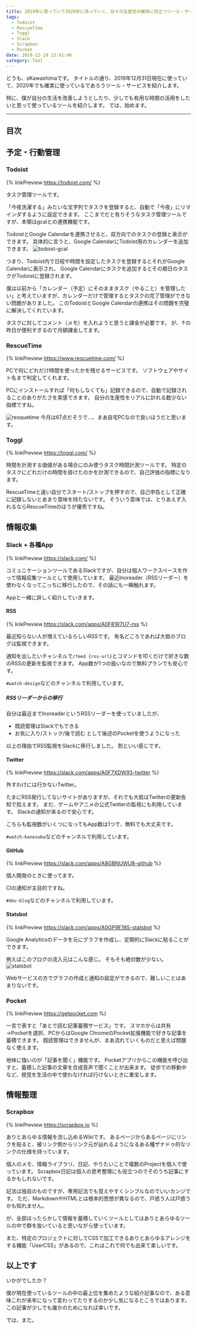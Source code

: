 ```yaml
---
title: 2019年に使っていて2020年に持っていく、日々の生産性の維持に役立つツール・サービス6選
tags:
  - Todoist
  - RescueTime
  - Toggl
  - Slack
  - Scrapbox
  - Pocket
date: 2019-12-19 13:41:40
category: Tool
---
```


どうも、sKawashimaです。
タイトルの通り、2019年12月31日現在に使っていて、2020年でも確実に使っているであろうツール・サービスを紹介します。

特に、僕が自分の生活を改善しようとしたり、少しでも有用な時間の活用をしたいと思って使っているツールを紹介します。
では、始めます。

<!-- more -->

---

## 目次

<!-- toc -->

## 予定・行動管理

### Todoist

{% linkPreview https://todoist.com/ %}

タスク管理ツールです。

「今夜洗濯する」みたいな文字列でタスクを登録すると、自動で「今夜」にリマインダするように設定できます。
ここまでだと有りそうなタスク管理ツールですが、本領はgcalとの連携機能です。

TodoistとGoogle Calendarを連携させると、双方向でのタスクの登録と表示ができます。
具体的に言うと、Google CalendarにTodoist用のカレンダーを追加できます。
![todoist-gcal](todoist-gcal-example.png)

つまり、Todoist内で日程や時間を設定したタスクを登録するとそれがGoogle Calendarに表示され、
Google Calendarにタスクを追加するとその期日のタスクがTodoistに登録されます。

僕は以前から「カレンダー（予定）にそのままタスク（やること）を管理したい」と考えていますが、カレンダーだけで管理するとタスクの完了管理ができない問題がありました。
このTodoistとGoogle Calendarの連携はその問題を完璧に解決してくれています。

タスクに対してコメント（メモ）を入れようと思うと課金が必要です。
が、↑の昨日が便利すぎるので月額課金してます。

### RescueTime

{% linkPreview https://www.rescuetime.com/ %}


PCで何にどれだけ時間を使ったかを残せるサービスです。
ソフトウェアやサイト名まで判定してくれます。

PCにインストールすれば「何もしなくても」記録できるので、自動で記録されることのありがたさを実感できます。
自分の生産性をリアルに計れる数少ない指標ですね。

![resquetime](resquetime.png)
今月は67点だそうで…、まあ自宅PCなので良いほうだと思います。

### Toggl

{% linkPreview https://toggl.com/ %}

時間を計測する価値がある場合にのみ使うタスク時間計測ツールです。
特定のタスクにどれだけの時間を掛けたのかを計測できるので、自己評価の指標になります。

RescueTimeと違い自分でスタート/ストップを押すので、自己申告として正確に記録しないとあまり意味を持たないです。
そういう意味では、とりあえず入れるならRescueTimeのほうが優秀ですね。

## 情報収集

### Slack + 各種App

{% linkPreview https://slack.com/ %}

コミュニケーションツールであるSlackですが、自分は個人ワークスペースを作って情報収集ツールとして使用しています。
最近Inoreader（RSSリーダー）を使わなくなってこっちに移行したので、その話にも一瞬触れます。

Appと一緒に詳しく紹介していきます。

#### RSS

{% linkPreview https://slack.com/apps/A0F81R7U7-rss %}

最近知らない人が増えているらしいRSSです。
有名どころであれば大抵のブログは監視できます。

通知を出したいチャンネルで`/feed {rss-url}`とコマンドを叩くだけで好きな数のRSSの更新を監視できます。
App数が1つの扱いなので無料プランでも安心です。

`#watch-design`などのチャンネルで利用しています。

##### RSSリーダーからの移行

自分は最近までInoreaderというRSSリーダーを使っていましたが、

* 既読管理はSlackでもできる
* お気に入り/ストック/後で読む として後述のPocketを使うようになった

以上の理由でRSS監視をSlackに移行しました。
割といい感じです。

#### Twitter

{% linkPreview https://slack.com/apps/A0F7XDW93-twitter %}

外すわけには行かないTwitter。

たまにRSS発行してないサイトがありますが、それでも大抵はTwitterの更新告知で拾えます。
まだ、ゲームやアニメの公式Twitterの監視にも利用しています。
Slackの通知が来るので安心です。

こちらも監視数がいくつになってもApp数は1つで、無料でも大丈夫です。

`#watch-konosuba`などのチャンネルで利用しています。

#### GitHub

{% linkPreview https://slack.com/apps/A8GBNUWU8-github %}

個人開発のときに使ってます。

CIの通知が主目的ですね。

`#dev-blog`などのチャンネルで利用しています。

#### Statsbot

{% linkPreview https://slack.com/apps/A0GP9E18S-statsbot %}

Google Analyticsのデータを元にグラフを作成し、定期的にSlackに貼ることができます。

例えばこのブログの流入元はこんな感じ。
そもそも絶対数が少ない。
![statsbot](statsbot.png)

Webサービスの方でグラフの作成と通知の設定ができるので、難しいことはあまりないです。

### Pocket

{% linkPreview https://getpocket.com %}

一言で表すと「あとで読む記事蓄積サービス」です。
スマホからは共有→Pocketを選択、PCからはGoogle ChromeのPocket拡張機能で好きな記事を蓄積できます。
既読管理はできませんが、まあ流れていくものだと思えば問題なく使えます。

地味に強いのが「記事を聞く」機能です。
Pocketアプリからこの機能を呼び出すと、蓄積した記事の文章を合成音声で聞くことが出来ます。
徒歩での移動中など、視覚を生活の中で使わなければ行けないときに重宝します。

## 情報整理

### Scrapbox

{% linkPreview https://scrapbox.io %}

ありとあらゆる情報を流し込めるWikiです。
あるページからあるページにリンクを貼ると、被リンク側からリンク元が辿れるようになるある種ザナドゥ的なリンクの仕様を持っています。

個人のメモ、情報ライブラリ、日記、やりたいことで複数のProjectを個人で使っています。
Scrapbox日記は個人の思考整理にも役立つのでそのうち記事にするかもしれないです。

記法は独自のものですが、専用記法でも覚えやすくシンプルなのでいいカンジです。
ただ、MarkdownやHTMLとは根本的思想が異なるので、戸惑う人は戸惑うかも知れません。

が、全部ほったらかして情報を蓄積していくツールとしてはありとあらゆるツールの中で群を抜いていると思いながら使っています。

また、特定のプロジェクトに対してCSSで加工できるありとあらゆるアレンジをする機能「UserCSS」があるので、これはこれで何でも出来て楽しいです。

## 以上です

いかがでしたか？

僕が現在使っているツールの中の最上位を集めたような紹介記事なので、ある意味これが来年になって変わってたりするのか少し気になるところではあります。
この記事が少しでも誰かのためになれば幸いです。

では、また。
